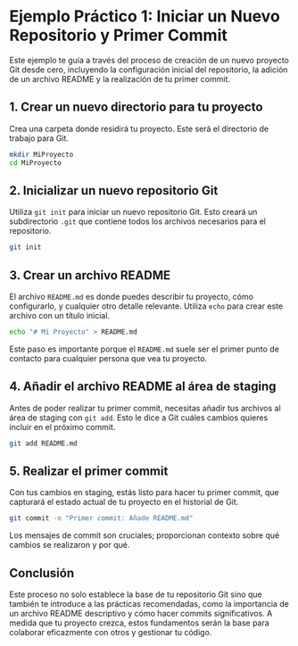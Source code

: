 # Ejemplo Práctico 1: Iniciar un Nuevo Repositorio y Primer Commit 

Este ejemplo te guía a través del proceso de creación de un nuevo proyecto Git desde cero, incluyendo la configuración inicial del repositorio, la adición de un archivo README y la realización de tu primer commit.

## 1. Crear un nuevo directorio para tu proyecto

Crea una carpeta donde residirá tu proyecto. Este será el directorio de trabajo para Git.

```bash
mkdir MiProyecto
cd MiProyecto
```

## 2. Inicializar un nuevo repositorio Git

Utiliza `git init` para iniciar un nuevo repositorio Git. Esto creará un subdirectorio `.git` que contiene todos los archivos necesarios para el repositorio.

```bash
git init
```

## 3. Crear un archivo README

El archivo `README.md` es donde puedes describir tu proyecto, cómo configurarlo, y cualquier otro detalle relevante. Utiliza `echo` para crear este archivo con un título inicial.

```bash
echo "# Mi Proyecto" > README.md
```

Este paso es importante porque el `README.md` suele ser el primer punto de contacto para cualquier persona que vea tu proyecto.

## 4. Añadir el archivo README al área de staging

Antes de poder realizar tu primer commit, necesitas añadir tus archivos al área de staging con `git add`. Esto le dice a Git cuáles cambios quieres incluir en el próximo commit.

```bash
git add README.md
```

## 5. Realizar el primer commit

Con tus cambios en staging, estás listo para hacer tu primer commit, que capturará el estado actual de tu proyecto en el historial de Git.

```bash
git commit -m "Primer commit: Añade README.md"
```

Los mensajes de commit son cruciales; proporcionan contexto sobre qué cambios se realizaron y por qué.

## Conclusión

Este proceso no solo establece la base de tu repositorio Git sino que también te introduce a las prácticas recomendadas, como la importancia de un archivo README descriptivo y cómo hacer commits significativos. A medida que tu proyecto crezca, estos fundamentos serán la base para colaborar eficazmente con otros y gestionar tu código.

